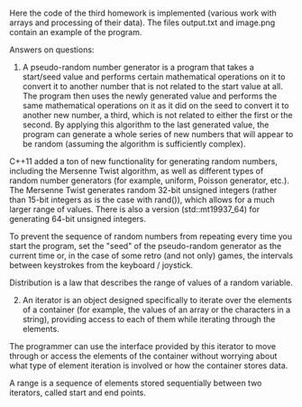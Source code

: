 
Here the code of the third homework is implemented (various work with arrays and processing of their data). The files output.txt and image.png contain an example of the program.



Answers on questions:

1) A pseudo-random number generator is a program that takes a start/seed value and performs certain mathematical operations on it to convert it to another number that is not related to the start value at all. The program then uses the newly generated value and performs the same mathematical operations on it as it did on the seed to convert it to another new number, a third, which is not related to either the first or the second. By applying this algorithm to the last generated value, the program can generate a whole series of new numbers that will appear to be random (assuming the algorithm is sufficiently complex).

C++11 added a ton of new functionality for generating random numbers, including the Mersenne Twist algorithm, as well as different types of random number generators (for example, uniform, Poisson generator, etc.). The Mersenne Twist generates random 32-bit unsigned integers (rather than 15-bit integers as is the case with rand()), which allows for a much larger range of values. There is also a version (std::mt19937_64) for generating 64-bit unsigned integers.

To prevent the sequence of random numbers from repeating every time you start the program, set the "seed" of the pseudo-random generator as the current time or, in the case of some retro (and not only) games, the intervals between keystrokes from the keyboard / joystick.

Distribution is a law that describes the range of values of a random variable.

2) An iterator is an object designed specifically to iterate over the elements of a container (for example, the values of an array or the characters in a string), providing access to each of them while iterating through the elements.

The programmer can use the interface provided by this iterator to move through or access the elements of the container without worrying about what type of element iteration is involved or how the container stores data.

A range is a sequence of elements stored sequentially between two iterators, called start and end points.
